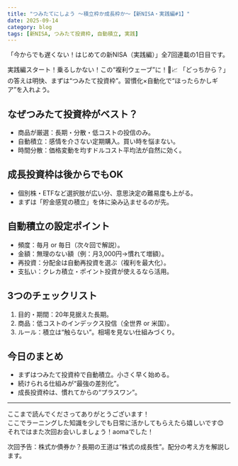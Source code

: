 ```yaml
---
title: "つみたてにしよう 〜積立枠か成長枠か〜【新NISA・実践編#1】"
date: 2025-09-14
category: blog
tags: [新NISA, つみたて投資枠, 自動積立, 実践]
---
```


「今からでも遅くない！はじめての新NISA（実践編）」全7回連載の1日目です。

実践編スタート！乗るしかない！この“複利ウェーブ”に！🌊📈
「どっちから？」の答えは明快、まずは“つみたて投資枠”。習慣化×自動化で“ほったらかしギア”を入れよう。

## なぜつみたて投資枠がベスト？

- 商品が厳選：長期・分散・低コストの投信のみ。
- 自動積立：感情を介さない定期購入。買い時を悩まない。
- 時間分散：価格変動を均すドルコスト平均法が自然に効く。

## 成長投資枠は後からでもOK

- 個別株・ETFなど選択肢が広い分、意思決定の難易度も上がる。
- まずは「貯金感覚の積立」を体に染み込ませるのが先。

## 自動積立の設定ポイント

- 頻度：毎月 or 毎日（次々回で解説）。
- 金額：無理のない額（例：月3,000円→慣れて増額）。
- 再投資：分配金は自動再投資を選ぶ（複利を最大化）。
- 支払い：クレカ積立・ポイント投資が使えるなら活用。

## 3つのチェックリスト

1. 目的・期間：20年見据えた長期。
2. 商品：低コストのインデックス投信（全世界 or 米国）。
3. ルール：積立は“触らない”。相場を見ない仕組みづくり。

## 今日のまとめ

- まずはつみたて投資枠で自動積立。小さく早く始める。
- 続けられる仕組みが“最強の差別化”。
- 成長投資枠は、慣れてからの“プラスワン”。

---

ここまで読んでくださってありがとうございます！  
ここでラーニングした知識を少しでも日常に活かしてもらえたら嬉しいです😊  
それではまた次回お会いしましょう！aomaでした！  

次回予告：株式か債券か？長期の王道は“株式の成長性”。配分の考え方を解説します。
